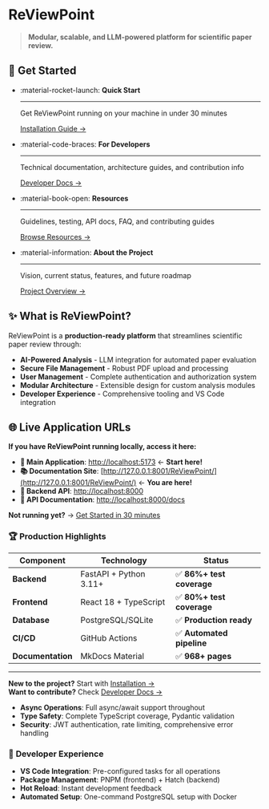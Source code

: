 # ReViewPoint

> **Modular, scalable, and LLM-powered platform for scientific paper review.**

## 🚀 **Get Started**

<!-- prettier-ignore-start -->
<div class="grid cards" markdown>

-   :material-rocket-launch: **Quick Start**

    ---

    Get ReViewPoint running on your machine in under 30 minutes

    [Installation Guide →](installation.md)

-   :material-code-braces: **For Developers**

    ---

    Technical documentation, architecture guides, and contribution info

    [Developer Docs →](developer-overview.md)

-   :material-book-open: **Resources**

    ---

    Guidelines, testing, API docs, FAQ, and contributing guides

    [Browse Resources →](resources/guidelines.md)

-   :material-information: **About the Project**

    ---

    Vision, current status, features, and future roadmap

    [Project Overview →](vision-mission-goals.md)

</div>
<!-- prettier-ignore-end -->

## ✨ **What is ReViewPoint?**

ReViewPoint is a **production-ready platform** that streamlines scientific paper review through:

- **AI-Powered Analysis** - LLM integration for automated paper evaluation
- **Secure File Management** - Robust PDF upload and processing
- **User Management** - Complete authentication and authorization system
- **Modular Architecture** - Extensible design for custom analysis modules
- **Developer Experience** - Comprehensive tooling and VS Code integration

## 🌐 **Live Application URLs**

**If you have ReViewPoint running locally, access it here:**

- **📱 Main Application**: [http://localhost:5173](http://localhost:5173) ← **Start here!**
- **📚 Documentation Site**: [http://127.0.0.1:8001/ReViewPoint/](http://127.0.0.1:8001/ReViewPoint/) ← **You are here!**
- **🔧 Backend API**: [http://localhost:8000](http://localhost:8000)
- **📖 API Documentation**: [http://localhost:8000/docs](http://localhost:8000/docs)

**Not running yet?** → [Get Started in 30 minutes](installation.md)

### 🏆 **Production Highlights**

| Component         | Technology             | Status                    |
| ----------------- | ---------------------- | ------------------------- |
| **Backend**       | FastAPI + Python 3.11+ | ✅ **86%+ test coverage** |
| **Frontend**      | React 18 + TypeScript  | ✅ **80%+ test coverage** |
| **Database**      | PostgreSQL/SQLite      | ✅ **Production ready**   |
| **CI/CD**         | GitHub Actions         | ✅ **Automated pipeline** |
| **Documentation** | MkDocs Material        | ✅ **968+ pages**         |

---

**New to the project?** Start with [Installation →](installation.md)  
**Want to contribute?** Check [Developer Docs →](developer-overview.md)

- **Async Operations**: Full async/await support throughout
- **Type Safety**: Complete TypeScript coverage, Pydantic validation
- **Security**: JWT authentication, rate limiting, comprehensive error handling

### 🔧 **Developer Experience**

- **VS Code Integration**: Pre-configured tasks for all operations
- **Package Management**: PNPM (frontend) + Hatch (backend)
- **Hot Reload**: Instant development feedback
- **Automated Setup**: One-command PostgreSQL setup with Docker
